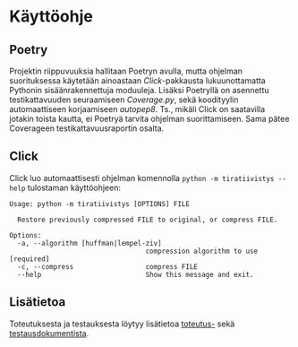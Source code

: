 # Käyttöohje

## Poetry

Projektin riippuvuuksia hallitaan Poetryn avulla, mutta ohjelman suorituksessa käytetään ainoastaan _Click_-pakkausta lukuunottamatta Pythonin sisäänrakennettuja moduuleja. Lisäksi Poetryllä on asennettu testikattavuuden seuraamiseen _Coverage.py_, sekä koodityylin automaattiseen korjaamiseen _autopep8_. Ts., mikäli Click on saatavilla jotakin toista kautta, ei Poetryä tarvita ohjelman suorittamiseen. Sama pätee Coverageen testikattavuusraportin osalta.


## Click

Click luo automaattisesti ohjelman komennolla `python -m tiratiivistys --help` tulostaman käyttöohjeen:

```text
Usage: python -m tiratiivistys [OPTIONS] FILE

  Restore previously compressed FILE to original, or compress FILE.

Options:
  -a, --algorithm [huffman|lempel-ziv]
                                  compression algorithm to use  [required]
  -c, --compress                  compress FILE
  --help                          Show this message and exit.
```

## Lisätietoa

Toteutuksesta ja testauksesta löytyy lisätietoa [toteutus-](toteutusdokumentti.md) sekä [testausdokumentista](testausdokumentti.md).
